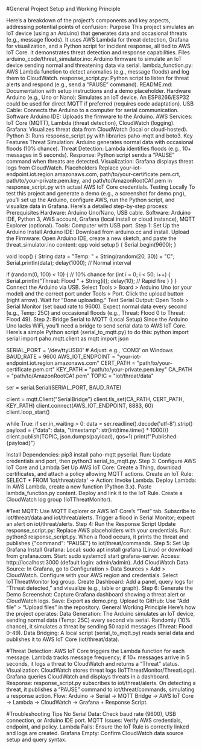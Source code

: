 #General Project Setup and Working Principle 

Here’s a breakdown of the project’s components and key aspects, addressing potential points of confusion:
Purpose
This project simulates an IoT device (using an Arduino) that generates data and occasional threats (e.g., message floods). It uses AWS Lambda for threat detection, Grafana for visualization, and a Python script for incident response, all tied to AWS IoT Core. It demonstrates threat detection and response capabilities.
Files
arduino_code/threat_simulator.ino: Arduino firmware to simulate an IoT device sending normal and threatening data via serial.
lambda_function.py: AWS Lambda function to detect anomalies (e.g., message floods) and log them to CloudWatch.
response_script.py: Python script to listen for threat alerts and respond (e.g., send a “PAUSE” command).
README.md: Documentation with setup instructions and a demo placeholder.
Hardware
Arduino (e.g., Uno or Nano): Simulates an IoT device. An ESP8266/ESP32 could be used for direct MQTT if preferred (requires code adaptation).
USB Cable: Connects the Arduino to a computer for serial communication.
Software
Arduino IDE: Uploads the firmware to the Arduino.
AWS Services: IoT Core (MQTT), Lambda (threat detection), CloudWatch (logging).
Grafana: Visualizes threat data from CloudWatch (local or cloud-hosted).
Python 3: Runs response_script.py with libraries paho-mqtt and boto3.
Key Features
Threat Simulation: Arduino generates normal data with occasional floods (10% chance).
Threat Detection: Lambda identifies floods (e.g., 10+ messages in 5 seconds).
Response: Python script sends a “PAUSE” command when threats are detected.
Visualization: Grafana displays threat logs from CloudWatch.
Placeholders
Replace your-iot-endpoint.iot.region.amazonaws.com, path/to/your-certificate.pem.crt, path/to/your-private.pem.key, and path/to/AmazonRootCA1.pem in response_script.py with actual AWS IoT Core credentials.
Testing Locally
To test this project and generate a demo (e.g., a screenshot for demo.png), you’ll set up the Arduino, configure AWS, run the Python script, and visualize data in Grafana. Here’s a detailed step-by-step process:
Prerequisites
Hardware: Arduino Uno/Nano, USB cable.
Software: Arduino IDE, Python 3, AWS account, Grafana (local install or cloud instance), MQTT Explorer (optional).
Tools: Computer with USB port.
Step 1: Set Up the Arduino
Install Arduino IDE:
Download from arduino.cc and install.
Upload the Firmware:
Open Arduino IDE, create a new sketch, and paste the threat_simulator.ino content:
cpp
void setup() {
  Serial.begin(9600);
}

void loop() {
  String data = "Temp: " + String(random(20, 30)) + "C";
  Serial.println(data);
  delay(1000);  // Normal interval

  if (random(0, 100) < 10) {  // 10% chance
    for (int i = 0; i < 50; i++) {
      Serial.println("Threat: Flood " + String(i));
      delay(10);  // Rapid fire
    }
  }
}
Connect the Arduino via USB.
Select Tools > Board > Arduino Uno (or your model) and the correct port under Tools > Port.
Click the upload button (right arrow). Wait for “Done uploading.”
Test Serial Output:
Open Tools > Serial Monitor (set baud rate to 9600).
Expect normal data every second (e.g., Temp: 25C) and occasional floods (e.g., Threat: Flood 0 to Threat: Flood 49).
Step 2: Bridge Serial to MQTT (Local Setup)
Since the Arduino Uno lacks WiFi, you’ll need a bridge to send serial data to AWS IoT Core. Here’s a simple Python script (serial_to_mqtt.py) to do this:
python
import serial
import paho.mqtt.client as mqtt
import json

SERIAL_PORT = '/dev/ttyUSB0'  # Adjust: e.g., 'COM3' on Windows
BAUD_RATE = 9600
AWS_IOT_ENDPOINT = "your-iot-endpoint.iot.region.amazonaws.com"
CERT_PATH = "path/to/your-certificate.pem.crt"
KEY_PATH = "path/to/your-private.pem.key"
CA_PATH = "path/to/AmazonRootCA1.pem"
TOPIC = "iot/threat/data"

ser = serial.Serial(SERIAL_PORT, BAUD_RATE)

client = mqtt.Client("SerialBridge")
client.tls_set(CA_PATH, CERT_PATH, KEY_PATH)
client.connect(AWS_IOT_ENDPOINT, 8883, 60)
client.loop_start()

while True:
    if ser.in_waiting > 0:
        data = ser.readline().decode('utf-8').strip()
        payload = {"data": data, "timestamp": str(int(time.time() * 1000))}
        client.publish(TOPIC, json.dumps(payload), qos=1)
        print(f"Published: {payload}")

Install Dependencies: pip3 install paho-mqtt pyserial.
Run: Update credentials and port, then python3 serial_to_mqtt.py.
Step 3: Configure AWS IoT Core and Lambda
Set Up AWS IoT Core:
Create a Thing, download certificates, and attach a policy allowing MQTT actions.
Create an IoT Rule: SELECT * FROM 'iot/threat/data' → Action: Invoke Lambda.
Deploy Lambda:
In AWS Lambda, create a new function (Python 3.x).
Paste lambda_function.py content.
Deploy and link it to the IoT Rule.
Create a CloudWatch log group (IoTThreatMonitor).

#Test MQTT:
Use MQTT Explorer or AWS IoT Core’s “Test” tab.
Subscribe to iot/threat/data and iot/threat/alerts.
Trigger a flood in Serial Monitor; expect an alert on iot/threat/alerts.
Step 4: Run the Response Script
Update response_script.py:
Replace AWS placeholders with your credentials.
Run: python3 response_script.py.
When a flood occurs, it prints the threat and publishes {"command": "PAUSE"} to iot/threat/commands.
Step 5: Set Up Grafana
Install Grafana:
Local: sudo apt install grafana (Linux) or download from grafana.com.
Start: sudo systemctl start grafana-server.
Access: http://localhost:3000 (default login: admin/admin).
Add CloudWatch Data Source:
In Grafana, go to Configuration > Data Sources > Add > CloudWatch.
Configure with your AWS region and credentials.
Select IoTThreatMonitor log group.
Create Dashboard:
Add a panel, query logs for “Threat detected,” and visualize (e.g., table or graph).
Step 6: Generate the Demo
Screenshot: Capture Grafana dashboard showing a threat alert or CloudWatch logs.
Save: Export as demo.png.
Upload to GitHub: Use “Add file” > “Upload files” in the repository.
General Working Principle
Here’s how the project operates:
Data Generation:
The Arduino simulates an IoT device, sending normal data (Temp: 25C) every second via serial.
Randomly (10% chance), it simulates a threat by sending 50 rapid messages (Threat: Flood 0-49).
Data Bridging:
A local script (serial_to_mqtt.py) reads serial data and publishes it to AWS IoT Core (iot/threat/data).

#Threat Detection:
AWS IoT Core triggers the Lambda function for each message.
Lambda tracks message frequency; if 10+ messages arrive in 5 seconds, it logs a threat to CloudWatch and returns a “Threat” status.
Visualization:
CloudWatch stores threat logs (IoTThreatMonitor/ThreatLogs).
Grafana queries CloudWatch and displays threats in a dashboard.
Response:
response_script.py subscribes to iot/threat/alerts.
On detecting a threat, it publishes a “PAUSE” command to iot/threat/commands, simulating a response action.
Flow:
Arduino → Serial → MQTT Bridge → AWS IoT Core → Lambda → CloudWatch → Grafana + Response Script.

#Troubleshooting Tips
No Serial Data: Check baud rate (9600), USB connection, or Arduino IDE port.
MQTT Issues: Verify AWS credentials, endpoint, and policy.
Lambda Fails: Ensure the IoT Rule is correctly linked and logs are created.
Grafana Empty: Confirm CloudWatch data source setup and query syntax.
